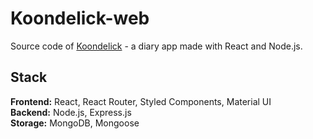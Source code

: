# Koondelick-web
Source code of [Koondelick](http://koondelick.herokuapp.com) - a diary app made with React and Node.js.

## Stack
**Frontend:** React, React Router, Styled Components, Material UI  
**Backend:** Node.js, Express.js  
**Storage:** MongoDB, Mongoose  
